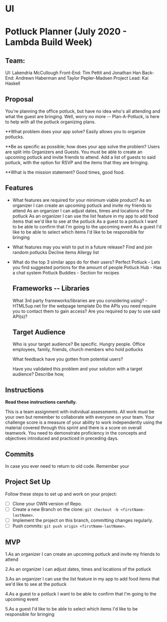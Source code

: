 # UI
# Potluck Planner (July 2020 - Lambda Build Week)

## Team:
UI: Lakendria McCullough
Front-End: Tim Pettit and Jonathan Han
Back-End: Andrewn Haberman and Taylor Pepler-Madsen
Project Lead: Kai Haskell

## Proposal 

You're planning the office potluck, but have no idea who's all attending and what the guest are bringing. Well, worry no more -- Plan-A-Potluck, is here to help with all the potluck organizing plans. 

**What problem does your app solve?
     Easily allows you to organize potlucks.

**Be as specific as possible; how does your app solve the problem?
    Users are split into Organizers and Guests. You must be able to create an upcoming potluck and invite friends to attend. Add a list of guests to said potluck, with the option for RSVP and the items that they are bringing. 

**What is the mission statement?
    Good times, good food.

## Features

* What features are required for your minimum viable product?
    As an organizer I can create an upcoming potluck and invite my friends to attend
    As an organizer I can adjust dates, times and locations of the potluck
    As an organizer I can use the list feature in my app to add food items that we'd like to see at the potluck
    As a guest to a potluck I want to be able to confirm that I'm going to the upcoming event
    As a guest I'd like to be able to select which items I'd like to be responsible for bringing


* What features may you wish to put in a future release?
    Find and join random potlucks
    Decline items
    Allergy list

* What do the top 3 similar apps do for their users?
    Perfect Potluck - Lets you find suggested portions for the amount of people
    Potluck Hub - Has a chat system
    Potluck Buddies - Section for recipes

    ## Frameworks -- Libraries

    What 3rd party frameworks/libraries are you considering using?
    -HTML5up.net for the webpage template
    Do the APIs you need require you to contact them to gain access?
    Are you required to pay to use said API(s)?

    ## Target Audience

    Who is your target audience? Be specific.
        Hungry people. Office employees, family, friends, church members who hold potlucks
    
    What feedback have you gotten from potential users?

    Have you validated this problem and your solution with a target audience? Describe how,



## Instructions

**Read these instructions carefully.**

This is a team assignment with individual assessments. All work must be your own but remember to collaborate with everyone on your team. Your challenge score is a measure of your ability to work independently using the material covered through this sprint and there is a score on overall teamwork. You need to demonstrate proficiency in the concepts and objectives introduced and practiced in preceding days.


## Commits

In case you ever need to return to old code. Remember your 


## Project Set Up

Follow these steps to set up and work on your project:

- [ ]  Clone your OWN version of Repo.
- [ ]  Create a new Branch on the clone: `git checkout -b <firstName-lastName>`.
- [ ]  Implement the project on this branch, committing changes regularly.
- [ ]  Push commits: `git push origin <firstName-lastName>`.

## MVP
1.As an organizer I can create an upcoming potluck and invite my friends to attend

2.As an organizer I can adjust dates, times and locations of the potluck

3.As an organizer I can use the list feature in my app to add food items that we'd like to see at the potluck

4.As a guest to a potluck I want to be able to confirm that I'm going to the upcoming event

5.As a guest I'd like to be able to select which items I'd like to be responsible for bringing
